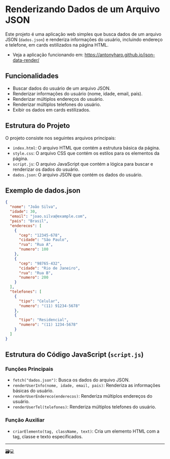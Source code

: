 # Renderizando Dados de um Arquivo JSON
Este projeto é uma aplicação web simples que busca dados de um arquivo JSON (`dados.json`) e renderiza informações do usuário, incluindo endereço e telefone, em cards estilizados na página HTML.

- Veja a aplicação funcionando em: https://antonyharo.github.io/json-data-render/

## Funcionalidades

- Buscar dados do usuário de um arquivo JSON.
- Renderizar informações do usuário (nome, idade, email, país).
- Renderizar múltiplos endereços do usuário.
- Renderizar múltiplos telefones do usuário.
- Exibir os dados em cards estilizados.

## Estrutura do Projeto

O projeto consiste nos seguintes arquivos principais:

- `index.html`: O arquivo HTML que contém a estrutura básica da página.
- `style.css`: O arquivo CSS que contém os estilos para os elementos da página.
- `script.js`: O arquivo JavaScript que contém a lógica para buscar e renderizar os dados do usuário.
- `dados.json`: O arquivo JSON que contém os dados do usuário.

## Exemplo de dados.json

```json
{
  "nome": "João Silva",
  "idade": 30,
  "email": "joao.silva@example.com",
  "pais": "Brasil",
  "enderecos": [
    {
      "cep": "12345-678",
      "cidade": "São Paulo",
      "rua": "Rua A",
      "numero": 100
    },
    {
      "cep": "98765-432",
      "cidade": "Rio de Janeiro",
      "rua": "Rua B",
      "numero": 200
    }
  ],
  "telefones": [
    {
      "tipo": "Celular",
      "numero": "(11) 91234-5678"
    },
    {
      "tipo": "Residencial",
      "numero": "(11) 1234-5678"
    }
  ]
}
```

## Estrutura do Código JavaScript (`script.js`)

### Funções Principais

- `fetch("dados.json")`: Busca os dados do arquivo JSON.
- `renderUserInfo(nome, idade, email, pais)`: Renderiza as informações básicas do usuário.
- `renderUserEndereco(enderecos)`: Renderiza múltiplos endereços do usuário.
- `renderUserTel(telefones)`: Renderiza múltiplos telefones do usuário.

### Função Auxiliar

- `criarElemento(tag, className, text)`: Cria um elemento HTML com a tag, classe e texto especificados.
---
🗃️💻
